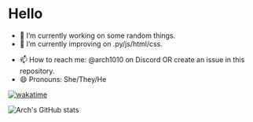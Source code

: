 # Hello

- 🔭 I’m currently working on some random things.
- 🌱 I’m currently improving on .py/js/html/css.
<!-- - 👯 I’m looking to collaborate on Nothing! Check back later! -->
<!-- - 🤔 I’m looking for help with Discord Bots!
Especially the comparison of roles (via intearctions)! -->
- 📫 How to reach me: @arch1010 on Discord OR create an issue in this repository.
- 😄 Pronouns: She/They/He

[![wakatime](https://wakatime.com/badge/user/5f146e18-0653-42a5-a1aa-6fba1a876d4c.svg)](https://wakatime.com/@5f146e18-0653-42a5-a1aa-6fba1a876d4c)

![Arch's GitHub stats](https://github-readme-stats.vercel.app/api?username=Arch881010&count_private=true&show_icons=true&theme=dark#gh-dark-mode-only)
